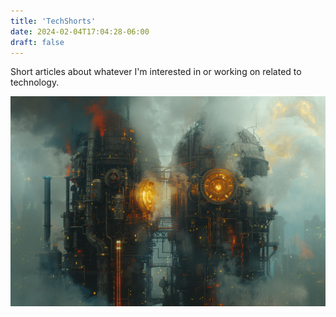 ```yaml
---
title: 'TechShorts'
date: 2024-02-04T17:04:28-06:00
draft: false
---
```

Short articles about whatever I'm interested in or working on related to technology.

[![feature](./feature.png)](./feature.png)
